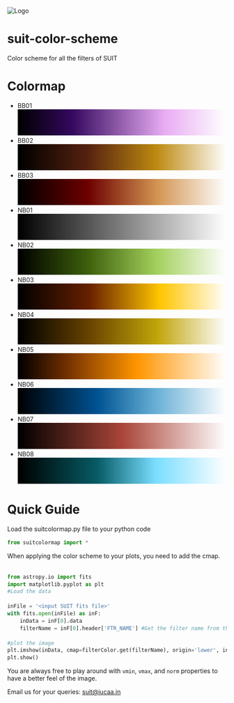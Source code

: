 ![Logo](https://suit.iucaa.in/sites/default/files/top_banner_compressed_2_1.png)

# suit-color-scheme


Color scheme for all the filters of SUIT

# Colormap
- BB01 ![BB01](./assets/bb01.png)
- BB02 ![BB02](./assets/bb02.png)
- BB03 ![BB03](./assets/bb03.png)
- NB01 ![NB01](./assets/nb01.png)
- NB02 ![NB02](./assets/nb02.png)
- NB03 ![NB03](./assets/nb03.png)
- NB04 ![NB04](./assets/nb04.png)
- NB05 ![NB05](./assets/nb05.png)
- NB06 ![NB06](./assets/nb06.png)
- NB07 ![NB07](./assets/nb07.png)
- NB08 ![NB08](./assets/nb08.png)

# Quick Guide

Load the suitcolormap.py file to your python code

```python
from suitcolormap import *
```

When applying the color scheme to your plots, you need to add the cmap.

```python

from astropy.io import fits
import matplotlib.pyplot as plt
#Load the data

inFile = '<input SUIT fits file>'
with fits.open(inFile) as inF:
	inData = inF[0].data
	filterName = inF[0].header['FTR_NAME'] #Get the filter name from the headers

#plot the image
plt.imshow(inData, cmap=filterColor.get(filterName), origin='lower', interpolation='none')
plt.show()
```
You are always free to play around with `vmin`, `vmax`, and `norm` properties to have a better feel of the image.


Email us for your queries: suit@iucaa.in

